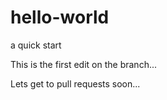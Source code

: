 # hello-world
a quick start

This is the first edit on the branch...

Lets get to pull requests soon...
